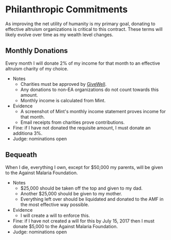 # Philanthropic Commitments

As improving the net utility of humanity is my primary goal, donating to effective altruism organizations is critical to this contract. These terms will likely evolve over time as my wealth level changes.

## Monthly Donations

Every month I will donate 2% of my income for that month to an effective altruism charity of my choice.

- Notes
    - Charities must be approved by [GiveWell](http://www.givewell.org/charities/top-charities).
    - Any donations to non-EA organizations do not count towards this amount.
    - Monthly income is calculated from Mint.
- Evidence
    - A screenshot of Mint's monthly income statement proves income for that month.
    - Email receipts from charities prove contributions.
- Fine: if I have not donated the requisite amount, I must donate an additiona 3%.
- Judge: nominations open

## Bequeath

When I die, everything I own, except for $50,000 my parents, will be given to the Against Malaria Foundation.

- Notes
    - $25,000 should be taken off the top and given to my dad.
    - Another $25,000 should be given to my mother.
    - Everything left over should be liquidated and donated to the AMF in the most effective way possible.
- Evidence
    - I will create a will to enforce this.
- Fine: if I have not created a will for this by July 15, 2017 then I must donate $5,000 to the Against Malaria Foundation.
- Judge: nominations open
